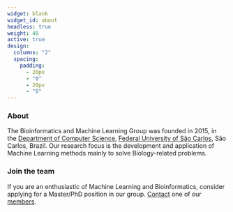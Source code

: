 ```yaml
---
widget: blank
widget_id: about
headless: true
weight: 40
active: true
design:
  columns: "2"
  spacing:
    padding:
      - 20px
      - "0"
      - 20px
      - "0"
---
```

### About

The Bioinformatics and Machine Learning Group was founded in 2015, in the [Department of Computer Science](http://www.dc.ufscar.br), [Federal University of São Carlos](http://www.ufscar.br), São Carlos, Brazil. Our research focus is the development and application of Machine Learning methods mainly to solve Biology-related problems.

### Join the team

If you are an enthusiastic of Machine Learning and Bioinformatics, consider applying for a Master/PhD position in our group. [Contact](#contact) one of our [members](#people).